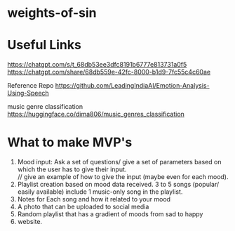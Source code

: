 # weights-of-sin

# Useful Links
https://chatgpt.com/s/t_68db53ee3dfc8191b6777e813731a0f5 <br>
https://chatgpt.com/share/68db559e-42fc-8000-b1d9-7fc55c4c60ae

Reference Repo
https://github.com/LeadingIndiaAI/Emotion-Analysis-Using-Speech

music genre classification
https://huggingface.co/dima806/music_genres_classification

# What to make MVP's
1. Mood input: Ask a set of questions/ give a set of parameters based on which the user has to give their input.<br>
// give an example of how to give the input (maybe even for each mood).<br>
2. Playlist creation based on mood data received. 3 to 5 songs (popular/ easily available) include 1 music-only song in the playlist.<br>
3. Notes for Each song and how it related to your mood<br>
4. A photo that can be uploaded to social media<br>
5. Random playlist that has a gradient of moods from sad to happy<br>
6. website.<br>
